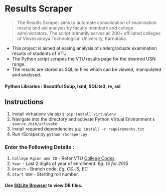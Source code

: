 # Results Scraper

> The Results Scraper aims to automate consolidation of examination results and aid analysis by faculty members and college administrators. The script primarily serves all 200+ affiliated colleges of Visvesvaraya Technological University, Karnataka.

- This project is aimed at easing analysis of undergraduate examination results of students of VTU.
- The Python script scrapes the VTU results page for the desrired USN range.
- The results are stored as SQLite files which can be viewed, manipulated and analysed.

#### Python Libraries : Beautiful Soup, lxml, SQLite3, re, ssl

## **Instructions**

1. Install virtualenv via pip
`$ pip install virtualenv`
2. Navigate into the directory and activate Python Virtual Environment
`$ source /bin/activate`
3. Install required dependencies
`pip install -r requirements.txt`
4. Run rScraper.py
`python rScraper.py`

### Enter the Following Details :
1. `College Rgion and ID` - Refer VTU [College Codes](http://vtu.ac.in/affiliated-institutes/)
2. `Year` - Last 2 digits of year of enrollment. *Eg. 15 for 2015*
3. `Branch` - Branch code. *Eg. CS, IS, EC*
4. `Start USN` - Starting roll number.

#### Use [SQLite Browser](https://sqlitebrowser.org/) to view DB files.
